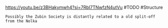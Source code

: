 https://youtu.be/z3BHakymwh4?si=7RbI7TNwfzN4utVu
#TODO #Structure 

	Possibly the Zubin Society is distantly related to a old split-off from the Nolka
